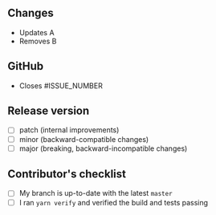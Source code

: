 ## Changes

<!-- Please describe the changes introduced by your Pull request -->

- Updates A
- Removes B

## GitHub

<!-- Reference GitHub issues related or affected by your Pull request -->

- Closes #ISSUE_NUMBER

## Release version

<!-- Check the character of your changes -->

- [ ] patch (internal improvements)
- [ ] minor (backward-compatible changes)
- [ ] major (breaking, backward-incompatible changes)

## Contributor's checklist

<!-- Make sure all of the below are checked -->

- [ ] My branch is up-to-date with the latest `master`
- [ ] I ran `yarn verify` and verified the build and tests passing
